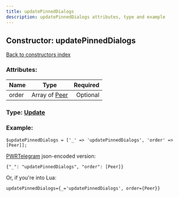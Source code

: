 ```yaml
---
title: updatePinnedDialogs
description: updatePinnedDialogs attributes, type and example
---
```

## Constructor: updatePinnedDialogs  
[Back to constructors index](index.md)



### Attributes:

| Name     |    Type       | Required |
|----------|:-------------:|---------:|
|order|Array of [Peer](../types/Peer.md) | Optional|



### Type: [Update](../types/Update.md)


### Example:

```
$updatePinnedDialogs = ['_' => 'updatePinnedDialogs', 'order' => [Peer]];
```  

[PWRTelegram](https://pwrtelegram.xyz) json-encoded version:

```
{"_": "updatePinnedDialogs", "order": [Peer]}
```


Or, if you're into Lua:  


```
updatePinnedDialogs={_='updatePinnedDialogs', order={Peer}}

```



